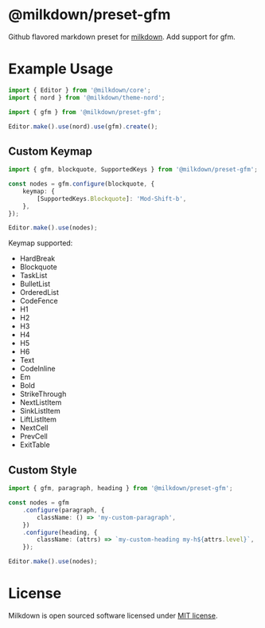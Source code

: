 # @milkdown/preset-gfm

Github flavored markdown preset for [milkdown](https://saul-mirone.github.io/milkdown/).
Add support for gfm.

# Example Usage

```typescript
import { Editor } from '@milkdown/core';
import { nord } from '@milkdown/theme-nord';

import { gfm } from '@milkdown/preset-gfm';

Editor.make().use(nord).use(gfm).create();
```

## Custom Keymap

```typescript
import { gfm, blockquote, SupportedKeys } from '@milkdown/preset-gfm';

const nodes = gfm.configure(blockquote, {
    keymap: {
        [SupportedKeys.Blockquote]: 'Mod-Shift-b',
    },
});

Editor.make().use(nodes);
```

Keymap supported:

-   HardBreak
-   Blockquote
-   TaskList
-   BulletList
-   OrderedList
-   CodeFence
-   H1
-   H2
-   H3
-   H4
-   H5
-   H6
-   Text
-   CodeInline
-   Em
-   Bold
-   StrikeThrough
-   NextListItem
-   SinkListItem
-   LiftListItem
-   NextCell
-   PrevCell
-   ExitTable

## Custom Style

```typescript
import { gfm, paragraph, heading } from '@milkdown/preset-gfm';

const nodes = gfm
    .configure(paragraph, {
        className: () => 'my-custom-paragraph',
    })
    .configure(heading, {
        className: (attrs) => `my-custom-heading my-h${attrs.level}`,
    });

Editor.make().use(nodes);
```

# License

Milkdown is open sourced software licensed under [MIT license](https://github.com/Saul-Mirone/milkdown/blob/main/LICENSE).
